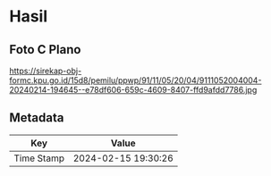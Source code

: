 # Hasil

## Foto C Plano

https://sirekap-obj-formc.kpu.go.id/15d8/pemilu/ppwp/91/11/05/20/04/9111052004004-20240214-194645--e78df606-659c-4609-8407-ffd9afdd7786.jpg


## Metadata

| Key        | Value               |
| ---------- | ------------------- |
| Time Stamp | 2024-02-15 19:30:26 |




